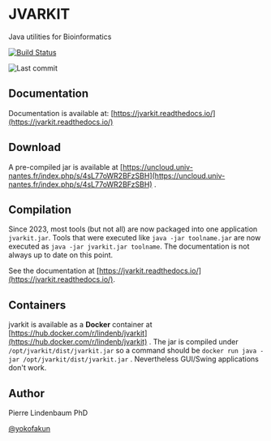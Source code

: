 JVARKIT
=======

Java utilities for Bioinformatics

[![Build Status](https://travis-ci.org/lindenb/jvarkit.svg)](https://travis-ci.org/lindenb/jvarkit)

![Last commit](https://img.shields.io/github/last-commit/lindenb/jvarkit.png)

## Documentation

Documentation is available at: [https://jvarkit.readthedocs.io/](https://jvarkit.readthedocs.io/)

## Download

A pre-compiled jar is available at [https://uncloud.univ-nantes.fr/index.php/s/4sL77oWR2BFzSBH](https://uncloud.univ-nantes.fr/index.php/s/4sL77oWR2BFzSBH) . 

## Compilation

Since 2023, most tools (but not all) are now packaged into one application `jvarkit.jar`. Tools that were executed like `java -jar toolname.jar` are now executed as `java -jar jvarkit.jar toolname`. The documentation is not always up to date on this point.

See the documentation at [https://jvarkit.readthedocs.io/](https://jvarkit.readthedocs.io/).

## Containers

jvarkit is available as a **Docker** container at [https://hub.docker.com/r/lindenb/jvarkit](https://hub.docker.com/r/lindenb/jvarkit) . The jar is compiled under `/opt/jvarkit/dist/jvarkit.jar` so a command should be  `docker run java -jar /opt/jvarkit/dist/jvarkit.jar` . Nevertheless GUI/Swing applications don't work. 

## Author

Pierre Lindenbaum PhD

[@yokofakun](https://twitter.com/yokofakun)


